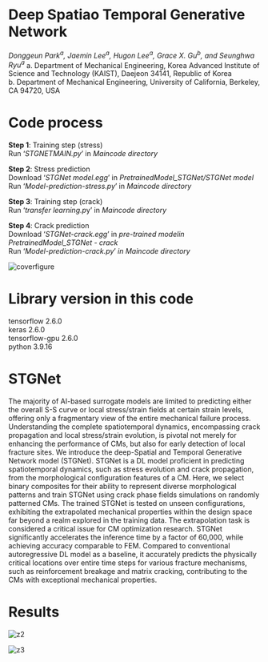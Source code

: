 # Deep Spatiao Temporal Generative Network <br>
*Donggeun Park<sup>a</sup>, Jaemin Lee<sup>a</sup>, Hugon Lee<sup>a</sup>, Grace X. Gu<sup>b</sup>, and Seunghwa Ryu<sup>*a</sup>**
a. Department of Mechanical Engineering, Korea Advanced Institute of Science and Technology (KAIST), Daejeon 34141, Republic of Korea
<br>
b. Department of Mechanical Engineering, University of California, Berkeley, CA 94720, USA
# Code process
**Step 1**: Training step (stress)<br>
Run ‘*STGNETMAIN.py*’ in *Maincode directory*

**Step 2**: Stress prediction<br>
Download ‘*STGNet model.egg*’ in *PretrainedModel_STGNet/STGNet model*<br>
Run ‘*Model-prediction-stress.py*’ in *Maincode directory*

**Step 3**: Training step (crack)<br>
Run ‘*transfer learning.p*y’ in *Maincode directory*

**Step 4**: Crack prediction <br>
Download ‘*STGNet-crack.egg*’ in *pre-trained modelin PretrainedModel_STGNet - crack*<br>
Run ‘*Model-prediction-crack.py*’ *in Maincode directory*


![coverfigure](https://github.com/DonggeunPark/DG/assets/131414228/b8b30fe0-185f-45bb-bc21-7933fa3a41fe)

# Library version in this code
tensorflow                2.6.0         
keras                     2.6.0              
tensorflow-gpu            2.6.0               
python                    3.9.16               


# STGNet
The majority of AI-based surrogate models are limited to predicting either the overall S-S curve or local stress/strain fields at certain strain levels, offering only a fragmentary view of the entire mechanical failure process. Understanding the complete spatiotemporal dynamics, encompassing crack propagation and local stress/strain evolution, is pivotal not merely for enhancing the performance of CMs, but also for early detection of local fracture sites. We introduce the deep-Spatial and Temporal Generative Network model (STGNet). STGNet is a DL model proficient in predicting spatiotemporal dynamics, such as stress evolution and crack propagation, from the morphological configuration features of a CM. Here, we select binary composites for their ability to represent diverse morphological patterns and train STGNet using crack phase fields simulations on randomly patterned CMs. The trained STGNet is tested on unseen configurations, exhibiting the extrapolated mechanical properties within the design space far beyond a realm explored in the training data. The extrapolation task is considered a critical issue for CM optimization research. STGNet significantly accelerates the inference time by a factor of 60,000, while achieving accuracy comparable to FEM. Compared to conventional autoregressive DL model as a baseline, it accurately predicts the physically critical locations over entire time steps for various fracture mechanisms, such as reinforcement breakage and matrix cracking, contributing to the CMs with exceptional mechanical properties. 

# Results
![z2](https://github.com/DonggeunPark/DG/assets/131414228/cfddcd6b-aaab-4c83-8d75-3c0f5fa874b7)

![z3](https://github.com/DonggeunPark/DG/assets/131414228/ea49bfb8-f7e7-4de9-aa5c-a078682d67ac)

